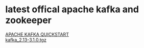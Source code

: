 # latest offical apache kafka and zookeeper

[APACHE KAFKA QUICKSTART](https://kafka.apache.org/quickstart)  
[kafka_2.13-3.1.0.tgz](https://dlcdn.apache.org/kafka/3.1.0/kafka_2.13-3.1.0.tgz )